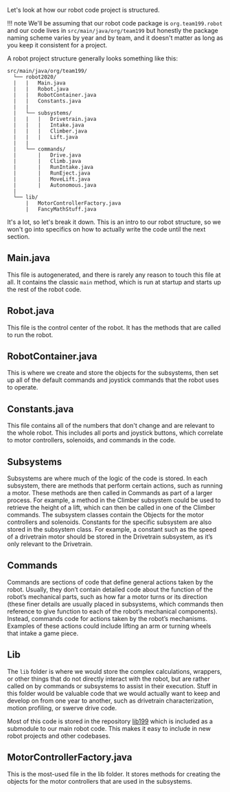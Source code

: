 Let's look at how our robot code project is structured.

!!! note
    We'll be assuming that our robot code package is `org.team199.robot` and our code lives in `src/main/java/org/team199` but honestly the package naming scheme varies by year and by team, and it doesn't matter as long as you keep it consistent for a project.

A robot project structure generally looks something like this:
```
src/main/java/org/team199/
  └── robot2020/
  |   |   Main.java
  |   |   Robot.java
  |   |   RobotContainer.java
  |   |   Constants.java
  |   |
  |   └── subsystems/
  |   |   |   Drivetrain.java
  |   |   |   Intake.java
  |   |   |   Climber.java
  |   |   |   Lift.java
  |   |
  |   └── commands/
  |       |   Drive.java
  |       |   Climb.java
  |       |   RunIntake.java
  |       |   RunEject.java
  |       |   MoveLift.java
  |       |   Autonomous.java
  |
  └── lib/
      |   MotorControllerFactory.java
      |   FancyMathStuff.java
```
It's a lot, so let's break it down. This is an intro to our robot structure, so we won't go into specifics on how to actually write the code until the next section.

## Main.java
This file is autogenerated, and there is rarely any reason to touch this file at all. It contains the classic `main` method, which is run at startup and starts up the rest of the robot code. 

## Robot.java
This file is the control center of the robot. It has the methods that are called to run the robot.

## RobotContainer.java
This is where we create and store the objects for the subsystems, then set up all of the default commands and joystick commands that the robot uses to operate.

## Constants.java
This file contains all of the numbers that don't change and are relevant to the whole robot. This includes all ports and joystick buttons, which correlate to motor controllers, solenoids, and commands in the code.

## Subsystems
Subsystems are where much of the logic of the code is stored. In each subsystem, there are methods that perform certain actions, such as running a motor. These methods are then called in Commands as part of a larger process. For example, a method in the Climber subsystem could be used to retrieve the height of a lift, which can then be called in one of the Climber commands. The subsystem classes contain the Objects for the motor controllers and solenoids. Constants for the specific subsystem are also stored in the subsystem class. For example, a constant such as the speed of a drivetrain motor should be stored in the Drivetrain subsystem, as it’s only relevant to the Drivetrain.

## Commands
Commands are sections of code that define general actions taken by the robot. Usually, they don’t contain detailed code about the function of the robot’s mechanical parts, such as how far a motor turns or its direction (these finer details are usually placed in subsystems, which commands then reference to give function to each of the robot’s mechanical components). Instead, commands code for actions taken by the robot’s mechanisms. Examples of these actions could include lifting an arm or turning wheels that intake a game piece. 

## Lib
The `lib` folder is where we would store the complex calculations, wrappers, or other things that do not directly interact with the robot, but are rather called on by commands or subsystems to assist in their execution. Stuff in this folder would be valuable code that we would actually want to keep and develop on from one year to another, such as drivetrain characterization, motion profiling, or swerve drive code.

Most of this code is stored in the repository [lib199](https://github.com/DeepBlueRobotics/lib199) which is included as a submodule to our main robot code. This makes it easy to include in new robot projects and other codebases.

## MotorControllerFactory.java
This is the most-used file in the lib folder. It stores methods for creating the objects for the motor controllers that are used in the subsystems.